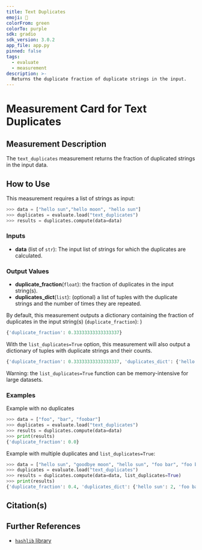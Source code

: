 ```yaml
---
title: Text Duplicates
emoji: 🤗
colorFrom: green
colorTo: purple
sdk: gradio
sdk_version: 3.0.2
app_file: app.py
pinned: false
tags:
  - evaluate
  - measurement
description: >-
  Returns the duplicate fraction of duplicate strings in the input.
---
```


# Measurement Card for Text Duplicates

## Measurement Description

The `text_duplicates` measurement returns the fraction of duplicated strings in the input data.

## How to Use

This measurement requires a list of strings as input:

```python
>>> data = ["hello sun","hello moon", "hello sun"]
>>> duplicates = evaluate.load("text_duplicates")
>>> results = duplicates.compute(data=data)
```

### Inputs

- **data** (list of `str`): The input list of strings for which the duplicates are calculated.

### Output Values

- **duplicate_fraction**(`float`): the fraction of duplicates in the input string(s).
- **duplicates_dict**(`list`): (optional) a list of tuples with the duplicate strings and the number of times they are repeated.

By default, this measurement outputs a dictionary containing the fraction of duplicates in the input string(s) (`duplicate_fraction`): )

```python
{'duplicate_fraction': 0.33333333333333337}
```

With the `list_duplicates=True` option, this measurement will also output a dictionary of tuples with duplicate strings and their counts.

```python
{'duplicate_fraction': 0.33333333333333337, 'duplicates_dict': {'hello sun': 2}}
```

Warning: the `list_duplicates=True` function can be memory-intensive for large datasets.

### Examples

Example with no duplicates

```python
>>> data = ["foo", "bar", "foobar"]
>>> duplicates = evaluate.load("text_duplicates")
>>> results = duplicates.compute(data=data)
>>> print(results)
{'duplicate_fraction': 0.0}
```

Example with multiple duplicates and `list_duplicates=True`:

```python
>>> data = ["hello sun", "goodbye moon", "hello sun", "foo bar", "foo bar"]
>>> duplicates = evaluate.load("text_duplicates")
>>> results = duplicates.compute(data=data, list_duplicates=True)
>>> print(results)
{'duplicate_fraction': 0.4, 'duplicates_dict': {'hello sun': 2, 'foo bar': 2}}
```

## Citation(s)

## Further References

- [`hashlib` library](https://docs.python.org/3/library/hashlib.html)
